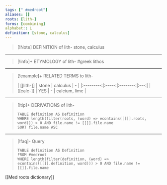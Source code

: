 ```yaml
---
tags: [" #medroot"]
aliases: []
roots: [lith-]
forms: [combining]
alphabet:: L
definition: [stone, calculus]
---
```

>[!Note] DEFINITION of lith-
>stone, calculus
_____
>[!info]+ ETYMOLOGY of lith-
>#greek lithos
_____
>[!example]+ RELATED TERMS to lith-
>
>| [[lith-]] | stone | calculus |  -  |
|:---------:|:-----:|:--------:|:---:|
| [[calc-]] |  YES  |    -     | calcium, lime    |
_____
>[!tip]+ DERIVATIONS of lith-
>```dataview
>TABLE definition AS Definition 
>WHERE length(filter(roots, (word) => econtains([[]].roots, word))) > 0 AND file.name != [[]].file.name
>SORT file.name ASC
>```
___
>[!faq]- Query
>
>```dataview
>TABLE definition AS Definition
>FROM #medroot
>WHERE length(filter(definition, (word) => econtains([[]].definition, word))) > 0 AND file.name != [[]].file.name
>```

[[Med roots dictionary]]